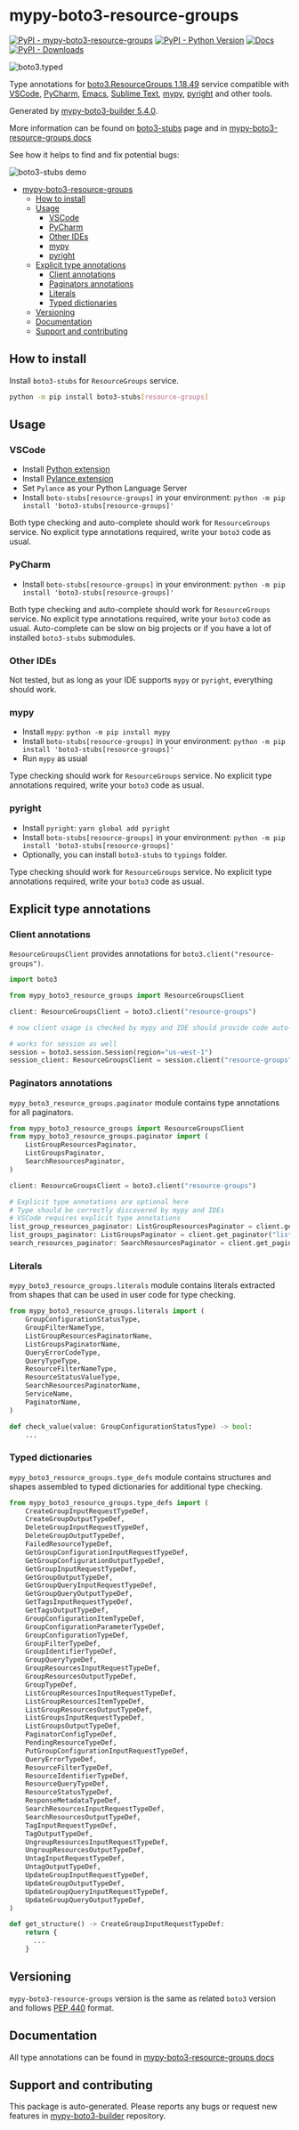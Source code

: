 <a id="mypy-boto3-resource-groups"></a>

# mypy-boto3-resource-groups

[![PyPI - mypy-boto3-resource-groups](https://img.shields.io/pypi/v/mypy-boto3-resource-groups.svg?color=blue)](https://pypi.org/project/mypy-boto3-resource-groups)
[![PyPI - Python Version](https://img.shields.io/pypi/pyversions/mypy-boto3-resource-groups.svg?color=blue)](https://pypi.org/project/mypy-boto3-resource-groups)
[![Docs](https://img.shields.io/readthedocs/mypy-boto3-builder.svg?color=blue)](https://mypy-boto3-builder.readthedocs.io/)
[![PyPI - Downloads](https://img.shields.io/pypi/dw/mypy-boto3-resource-groups?color=blue)](https://pypistats.org/packages/mypy-boto3-resource-groups)

![boto3.typed](https://github.com/vemel/mypy_boto3_builder/raw/master/logo.png)

Type annotations for
[boto3.ResourceGroups 1.18.49](https://boto3.amazonaws.com/v1/documentation/api/1.18.49/reference/services/resource-groups.html#ResourceGroups)
service compatible with [VSCode](https://code.visualstudio.com/),
[PyCharm](https://www.jetbrains.com/pycharm/),
[Emacs](https://www.gnu.org/software/emacs/),
[Sublime Text](https://www.sublimetext.com/),
[mypy](https://github.com/python/mypy),
[pyright](https://github.com/microsoft/pyright) and other tools.

Generated by
[mypy-boto3-builder 5.4.0](https://github.com/vemel/mypy_boto3_builder).

More information can be found on
[boto3-stubs](https://pypi.org/project/boto3-stubs/) page and in
[mypy-boto3-resource-groups docs](https://vemel.github.io/boto3_stubs_docs/mypy_boto3_resource_groups/)

See how it helps to find and fix potential bugs:

![boto3-stubs demo](https://github.com/vemel/mypy_boto3_builder/raw/master/demo.gif)

- [mypy-boto3-resource-groups](#mypy-boto3-resource-groups)
  - [How to install](#how-to-install)
  - [Usage](#usage)
    - [VSCode](#vscode)
    - [PyCharm](#pycharm)
    - [Other IDEs](#other-ides)
    - [mypy](#mypy)
    - [pyright](#pyright)
  - [Explicit type annotations](#explicit-type-annotations)
    - [Client annotations](#client-annotations)
    - [Paginators annotations](#paginators-annotations)
    - [Literals](#literals)
    - [Typed dictionaries](#typed-dictionaries)
  - [Versioning](#versioning)
  - [Documentation](#documentation)
  - [Support and contributing](#support-and-contributing)

<a id="how-to-install"></a>

## How to install

Install `boto3-stubs` for `ResourceGroups` service.

```bash
python -m pip install boto3-stubs[resource-groups]
```

<a id="usage"></a>

## Usage

<a id="vscode"></a>

### VSCode

- Install
  [Python extension](https://marketplace.visualstudio.com/items?itemName=ms-python.python)
- Install
  [Pylance extension](https://marketplace.visualstudio.com/items?itemName=ms-python.vscode-pylance)
- Set `Pylance` as your Python Language Server
- Install `boto-stubs[resource-groups]` in your environment:
  `python -m pip install 'boto3-stubs[resource-groups]'`

Both type checking and auto-complete should work for `ResourceGroups` service.
No explicit type annotations required, write your `boto3` code as usual.

<a id="pycharm"></a>

### PyCharm

- Install `boto-stubs[resource-groups]` in your environment:
  `python -m pip install 'boto3-stubs[resource-groups]'`

Both type checking and auto-complete should work for `ResourceGroups` service.
No explicit type annotations required, write your `boto3` code as usual.
Auto-complete can be slow on big projects or if you have a lot of installed
`boto3-stubs` submodules.

<a id="other-ides"></a>

### Other IDEs

Not tested, but as long as your IDE supports `mypy` or `pyright`, everything
should work.

<a id="mypy"></a>

### mypy

- Install `mypy`: `python -m pip install mypy`
- Install `boto-stubs[resource-groups]` in your environment:
  `python -m pip install 'boto3-stubs[resource-groups]'`
- Run `mypy` as usual

Type checking should work for `ResourceGroups` service. No explicit type
annotations required, write your `boto3` code as usual.

<a id="pyright"></a>

### pyright

- Install `pyright`: `yarn global add pyright`
- Install `boto-stubs[resource-groups]` in your environment:
  `python -m pip install 'boto3-stubs[resource-groups]'`
- Optionally, you can install `boto3-stubs` to `typings` folder.

Type checking should work for `ResourceGroups` service. No explicit type
annotations required, write your `boto3` code as usual.

<a id="explicit-type-annotations"></a>

## Explicit type annotations

<a id="client-annotations"></a>

### Client annotations

`ResourceGroupsClient` provides annotations for
`boto3.client("resource-groups")`.

```python
import boto3

from mypy_boto3_resource_groups import ResourceGroupsClient

client: ResourceGroupsClient = boto3.client("resource-groups")

# now client usage is checked by mypy and IDE should provide code auto-complete

# works for session as well
session = boto3.session.Session(region="us-west-1")
session_client: ResourceGroupsClient = session.client("resource-groups")
```

<a id="paginators-annotations"></a>

### Paginators annotations

`mypy_boto3_resource_groups.paginator` module contains type annotations for all
paginators.

```python
from mypy_boto3_resource_groups import ResourceGroupsClient
from mypy_boto3_resource_groups.paginator import (
    ListGroupResourcesPaginator,
    ListGroupsPaginator,
    SearchResourcesPaginator,
)

client: ResourceGroupsClient = boto3.client("resource-groups")

# Explicit type annotations are optional here
# Type should be correctly discovered by mypy and IDEs
# VSCode requires explicit type annotations
list_group_resources_paginator: ListGroupResourcesPaginator = client.get_paginator("list_group_resources")
list_groups_paginator: ListGroupsPaginator = client.get_paginator("list_groups")
search_resources_paginator: SearchResourcesPaginator = client.get_paginator("search_resources")
```

<a id="literals"></a>

### Literals

`mypy_boto3_resource_groups.literals` module contains literals extracted from
shapes that can be used in user code for type checking.

```python
from mypy_boto3_resource_groups.literals import (
    GroupConfigurationStatusType,
    GroupFilterNameType,
    ListGroupResourcesPaginatorName,
    ListGroupsPaginatorName,
    QueryErrorCodeType,
    QueryTypeType,
    ResourceFilterNameType,
    ResourceStatusValueType,
    SearchResourcesPaginatorName,
    ServiceName,
    PaginatorName,
)

def check_value(value: GroupConfigurationStatusType) -> bool:
    ...
```

<a id="typed-dictionaries"></a>

### Typed dictionaries

`mypy_boto3_resource_groups.type_defs` module contains structures and shapes
assembled to typed dictionaries for additional type checking.

```python
from mypy_boto3_resource_groups.type_defs import (
    CreateGroupInputRequestTypeDef,
    CreateGroupOutputTypeDef,
    DeleteGroupInputRequestTypeDef,
    DeleteGroupOutputTypeDef,
    FailedResourceTypeDef,
    GetGroupConfigurationInputRequestTypeDef,
    GetGroupConfigurationOutputTypeDef,
    GetGroupInputRequestTypeDef,
    GetGroupOutputTypeDef,
    GetGroupQueryInputRequestTypeDef,
    GetGroupQueryOutputTypeDef,
    GetTagsInputRequestTypeDef,
    GetTagsOutputTypeDef,
    GroupConfigurationItemTypeDef,
    GroupConfigurationParameterTypeDef,
    GroupConfigurationTypeDef,
    GroupFilterTypeDef,
    GroupIdentifierTypeDef,
    GroupQueryTypeDef,
    GroupResourcesInputRequestTypeDef,
    GroupResourcesOutputTypeDef,
    GroupTypeDef,
    ListGroupResourcesInputRequestTypeDef,
    ListGroupResourcesItemTypeDef,
    ListGroupResourcesOutputTypeDef,
    ListGroupsInputRequestTypeDef,
    ListGroupsOutputTypeDef,
    PaginatorConfigTypeDef,
    PendingResourceTypeDef,
    PutGroupConfigurationInputRequestTypeDef,
    QueryErrorTypeDef,
    ResourceFilterTypeDef,
    ResourceIdentifierTypeDef,
    ResourceQueryTypeDef,
    ResourceStatusTypeDef,
    ResponseMetadataTypeDef,
    SearchResourcesInputRequestTypeDef,
    SearchResourcesOutputTypeDef,
    TagInputRequestTypeDef,
    TagOutputTypeDef,
    UngroupResourcesInputRequestTypeDef,
    UngroupResourcesOutputTypeDef,
    UntagInputRequestTypeDef,
    UntagOutputTypeDef,
    UpdateGroupInputRequestTypeDef,
    UpdateGroupOutputTypeDef,
    UpdateGroupQueryInputRequestTypeDef,
    UpdateGroupQueryOutputTypeDef,
)

def get_structure() -> CreateGroupInputRequestTypeDef:
    return {
      ...
    }
```

<a id="versioning"></a>

## Versioning

`mypy-boto3-resource-groups` version is the same as related `boto3` version and
follows [PEP 440](https://www.python.org/dev/peps/pep-0440/) format.

<a id="documentation"></a>

## Documentation

All type annotations can be found in
[mypy-boto3-resource-groups docs](https://vemel.github.io/boto3_stubs_docs/mypy_boto3_resource_groups/)

<a id="support-and-contributing"></a>

## Support and contributing

This package is auto-generated. Please reports any bugs or request new features
in [mypy-boto3-builder](https://github.com/vemel/mypy_boto3_builder/issues/)
repository.
